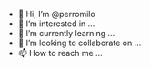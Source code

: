 - 👋 Hi, I’m @perromilo
- 👀 I’m interested in ...
- 🌱 I’m currently learning ...
- 💞️ I’m looking to collaborate on ...
- 📫 How to reach me ...

<!---
perromilo/perromilo is a ✨ special ✨ repository because its `README.md` (this file) appears on your GitHub profile.
You can click the Preview link to take a look at your changes.
--->
